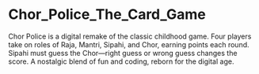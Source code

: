 # Chor_Police_The_Card_Game
Chor Police is a digital remake of the classic childhood game. Four players take on roles of Raja, Mantri, Sipahi, and Chor, earning points each round. Sipahi must guess the Chor—right guess or wrong guess changes the score. A nostalgic blend of fun and coding, reborn for the digital age.
